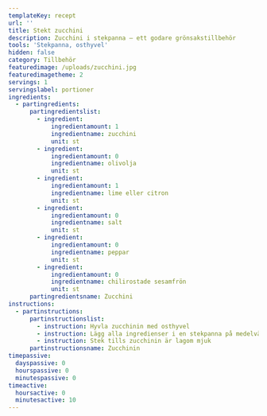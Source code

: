 ```yaml
---
templateKey: recept
url: ''
title: Stekt zucchini
description: Zucchini i stekpanna – ett godare grönsakstillbehör
tools: 'Stekpanna, osthyvel'
hidden: false
category: Tillbehör
featuredimage: /uploads/zucchini.jpg
featuredimagetheme: 2
servings: 1
servingslabel: portioner
ingredients:
  - partingredients:
      partingredientslist:
        - ingredient:
            ingredientamount: 1
            ingredientname: zucchini
            unit: st
        - ingredient:
            ingredientamount: 0
            ingredientname: olivolja
            unit: st
        - ingredient:
            ingredientamount: 1
            ingredientname: lime eller citron
            unit: st
        - ingredient:
            ingredientamount: 0
            ingredientname: salt
            unit: st
        - ingredient:
            ingredientamount: 0
            ingredientname: peppar
            unit: st
        - ingredient:
            ingredientamount: 0
            ingredientname: chilirostade sesamfrön
            unit: st
      partingredientsname: Zucchini
instructions:
  - partinstructions:
      partinstructionslist:
        - instruction: Hyvla zucchinin med osthyvel
        - instruction: Lägg alla ingredienser i en stekpanna på medelvärme
        - instruction: Stek tills zucchinin är lagom mjuk
      partinstructionsname: Zucchinin
timepassive:
  dayspassive: 0
  hourspassive: 0
  minutespassive: 0
timeactive:
  hoursactive: 0
  minutesactive: 10
---
```


